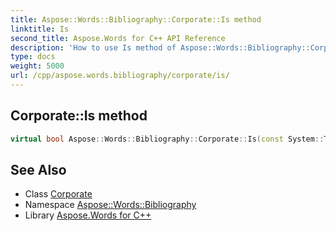 ```yaml
---
title: Aspose::Words::Bibliography::Corporate::Is method
linktitle: Is
second_title: Aspose.Words for C++ API Reference
description: 'How to use Is method of Aspose::Words::Bibliography::Corporate class in C++.'
type: docs
weight: 5000
url: /cpp/aspose.words.bibliography/corporate/is/
---
```

## Corporate::Is method




```cpp
virtual bool Aspose::Words::Bibliography::Corporate::Is(const System::TypeInfo &target) const override
```

## See Also

* Class [Corporate](../)
* Namespace [Aspose::Words::Bibliography](../../)
* Library [Aspose.Words for C++](../../../)
